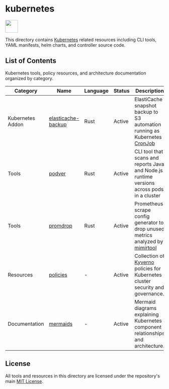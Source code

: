 # kubernetes

<img src="https://cdn.jsdelivr.net/gh/devicons/devicon/icons/kubernetes/kubernetes-plain.svg" width="40" height="40"/>

This directory contains [Kubernetes](https://kubernetes.io/) related resources including CLI tools, YAML manifests, helm charts, and controller source code.

## List of Contents

Kubernetes tools, policy resources, and architecture documentation organized by category.

| Category | Name | Language | Status | Description |
|----------|------|----------|--------|-------------|
| Kubernetes Addon | [elasticache-backup](./elasticache-backup/) | Rust | Active | ElastiCache snapshot backup to S3 automation running as Kubernetes [CronJob](https://kubernetes.io/docs/concepts/workloads/controllers/cron-jobs/) |
| Tools | [podver](./podver/) | Rust | Active | CLI tool that scans and reports Java and Node.js runtime versions across pods in a cluster |
| Tools | [promdrop](./promdrop/) | Rust | Active | Prometheus scrape config generator to drop unused metrics analyzed by [mimirtool](https://grafana.com/docs/mimir/latest/manage/tools/mimirtool/) |
| Resources | [policies](./policies/) | - | Active | Collection of [Kyverno](https://kyverno.io/) policies for Kubernetes cluster security and governance. |
| Documentation | [mermaids](./mermaids/) | - | Active | Mermaid diagrams explaining Kubernetes component relationships and architecture. |

## License

All tools and resources in this directory are licensed under the repository's main [MIT License](../../LICENSE).
